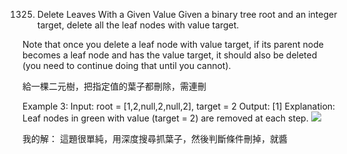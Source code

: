 1325. Delete Leaves With a Given Value
Given a binary tree root and an integer target, delete all the leaf nodes with value target.

Note that once you delete a leaf node with value target, if its parent node becomes a leaf node and has the value target, it should also be deleted (you need to continue doing that until you cannot).

給一棵二元樹，把指定值的葉子都刪除，需連刪

Example 3:
Input: root = [1,2,null,2,null,2], target = 2
Output: [1]
Explanation: Leaf nodes in green with value (target = 2) are removed at each step.
![](https://assets.leetcode.com/uploads/2020/01/15/sample_3_1684.png)

我的解：
這題很單純，用深度搜尋抓葉子，然後判斷條件刪掉，就醬